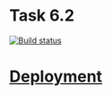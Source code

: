 # Task 6.2

[![Build status](https://ci.appveyor.com/api/projects/status/s5h8r4m8a62c0yjp?svg=true)](https://ci.appveyor.com/project/Svetlana-Kutyeva1974/ra6-2)


# [Deployment](https://svetlana-kutyeva1974.github.io/ra6.2/)
